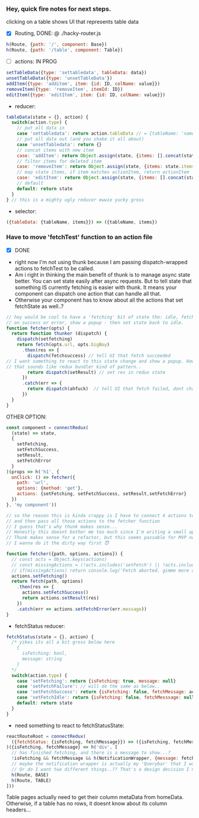 ### Hey, quick fire notes for next steps.

clicking on a table shows UI that represents table data
- [x] Routing, DONE: @ ./hacky-router.js
```js
h(Route, {path: '/', component: Base})
h(Route, {path: '/table', component: Table})
```
- [ ] actions: IN PROG
```js
setTableData({type: 'settabledata', tableData: data})
unsetTableData({type: 'unsetTableData'})
addItem({type: 'additem', item: {id: ID, colName: value}})
removeItem({type: 'removeItem', itemId: ID})
editItem({type: 'editItem', item: {id: ID, colName: value}})
```
- reducer:
```js
tableData(state = {}, action) {
  switch(action.type) {
    // put all data in
    case 'settabledata': return action.tableData // = {tableName: 'name', items: [{}, {}, ...]}
    // put all data out (and you shake it all about)
    case 'unsetTabledata': return {}
    // concat items with new item
    case: 'addItem': return Object.assign(state, {items: [].concat(state.items, action.item)})
    // filter items for deleted item
    case: 'removeItem': return Object.assign(state, {items: state.items.filter(i => i.id !== action.itemId)})
    // map state items, if item matches actionItem, return actionItem
    case: 'editItem': return Object.assign(state, {items: [].concat(state.items.map(i => i.id === action.item.id ? action.item : i))})
    // default
    default: return state
  }
} // this is a mighty ugly reducer ewwie yucky gross
```
- selector:
```js
({tableData: {tableName, items}}) => ({tableName, items})
```

### Have to move 'fetchTest' function to an action file
- [x] DONE
- right now I'm not using thunk because I am passing dispatch-wrapped actions to fetchTest to be called.
- Am i right in thinking the main benefit of thunk is to manage async state better. You can set state easily after async requests. But to tell state that something IS currently fetching is easier with thunk. It means your component can dispatch one action that can handle all that.
- Otherwise your component has to know about all the actions that set fetchState as well..?
```js
// hey would be cool to have a 'fetching' bit of state tho: idle, fetching, success, error.
// on success or error, show a popup - then set state back to idle.
function fetcher(opts) {
  return function thunker (dispatch) {
    dispatch(setfetching)
    return fetch(opts.url, opts.bigBoy)
      .then(res => {
        dispatch(fetchsuccess) // tell UI that fetch succeeded 
// I want something to react to this state change and show a popup. How hard is that to do?
// that sounds like redux bundler kind of pattern..
        return dispatch(setResult) // set res in redux state
      })
      .catch(err => {
        return dispatch(ahfuck)  // tell UI that fetch failed, dont change redux state
      })
  }
}
```
OTHER OPTION:
```js
const component = connectRedux(
  (state) => state,
  {
    setFetching,
    setFetchSuccess,
    setResult,
    setFetchError
  }
)(props => h('h1', {
  onClick: () => fetcher({
    path: 'url',
    options: {method: 'get'},
    actions: {setFetching, setFetchSuccess, setResult,setFetchError}
  })
}, 'my component'))

// so the reason this is kinda crappy is I have to connect 4 actions to the component
// and then pass all those actions to the fetcher function
// I guess that's why thunk makes sense...
// Honestly this doesnt bother me too much since I'm writing a small app...
// Thunk makes sense for a refactor, but this seems passable for MVP no??
// I wanna do it the dirty way first 😈

function fetcher({path, options, actions}) {
  // const acts = Object.keys(actions)
  // const missingActions = (!acts.includes('setFetch') || !acts.includes('setFetchSucc') || !acts.includes('setRes') || !acts.includes('setFetchFail')
  // if(missingActions) return console.log('Fetch aborted. gimme more actions', actions)
  actions.setFetching()
  return fetch(path, options)
    .then(res => {
      actions.setFetchSuccess()
      return actions.setResult(res)
    })
    .catch(err => actions.setFetchError(err.message))
}
```
- fetchStatus reducer:
```js
fetchStatus(state = {}, action) {
  /* yikes its all a bit gross below here
    {
      isFetching: bool,
      message: string
    }
  */
  switch(action.type) {
    case 'setFetching': return {isFetching: true, message: null}
    case 'setFetchFailure': // will do the same as below..
    case 'setFetchSuccess': return {isFetching: false, fetchMessage: action.message}
    case 'setFetchIdle': return {isFetching: false, fetchMesssage: null}
    default: return state
  }
}
```
- need something to react to fetchStatusState: 
```js
reactRouteRoot = connectRedux(
  ({fetchStatus: {isFetching, fetchMessage}}) => ({isFetching, fetchMessage})
)({isFetching, fetchMessage} => h('div', [
  // has finished fetching, and there is a message to show...?
  !isFetching && fetchMessage && h(NotificationWrapper, {message: fetchMessage})
  // maybe the notification wrapper is actually my 'Querybar' that I wanted
  // Or do I want two different things..?? That's a design decision I need to make
  h(Route, BASE)
  h(Route, TABLE)
]))
```

Table pages actually need to get their column metaData from homeData. Otherwise, if a table has no rows, it doesnt know about its column headers...